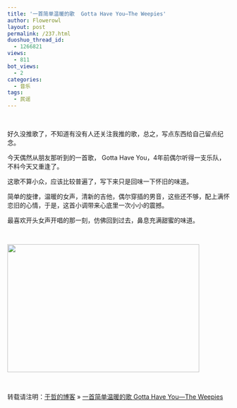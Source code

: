 ```yaml
---
title: '一首简单温暖的歌  Gotta Have You—The Weepies'
author: Flowerowl
layout: post
permalink: /237.html
duoshuo_thread_id:
  - 1266821
views:
  - 811
bot_views:
  - 2
categories:
  - 音乐
tags:
  - 民谣
---
```

&nbsp;

好久没推歌了，不知道有没有人还关注我推的歌，总之，写点东西给自己留点纪念。

今天偶然从朋友那听到的一首歌， Gotta Have You，4年前偶尔听得一支乐队，不料今天又重逢了。

这歌不算小众，应该比较普遍了，写下来只是回味一下怀旧的味道。

简单的旋律，温暖的女声，清新的吉他，偶尔穿插的男音，这些还不够，配上满怀恋旧的心情，于是，这首小调带来心底里一次小小的震撼。

最喜欢开头女声开唱的那一刻，仿佛回到过去，鼻息充满甜蜜的味道。

&nbsp;

<img class="aligncenter size-full wp-image-240" title="The Weepies" src="http://lazynight.me/wp-content/uploads/2011/10/3866058805121188351.jpg" alt="" width="435" height="290" />

&nbsp;

转载请注明：[于哲的博客][1] &raquo; [一首简单温暖的歌 Gotta Have You—The Weepies][2]

 [1]: http://lazynight.me
 [2]: http://lazynight.me/237.html